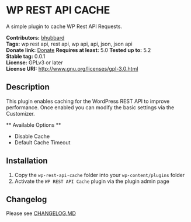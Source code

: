 # WP REST API CACHE #
A simple plugin to cache WP Rest API Requests.

**Contributors:** [bhubbard](https://profiles.wordpress.org/bhubbard)  
**Tags:** wp rest api, rest api, wp api, api, json, json api  
**Donate link:** [Donate](https://github.com/bhubbard/wp-rest-api-cache)
**Requires at least:** 5.0
**Tested up to:** 5.2  
**Stable tag:** 0.0.1  
**License:** GPLv3 or later  
**License URI:** http://www.gnu.org/licenses/gpl-3.0.html  

## Description ##

This plugin enables caching for the WordPress REST API to improve performance. Once enabled you can modify the basic settings via the Customizer.

** Available Options **

* Disable Cache
* Default Cache Timeout


## Installation ##

1. Copy the `wp-rest-api-cache` folder into your `wp-content/plugins` folder
2. Activate the `WP REST API Cache` plugin via the plugin admin page

## Changelog ##

Please see [CHANGELOG.MD](CHANGELOG.md)
